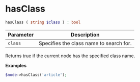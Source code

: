 # hasClass

```php
hasClass ( string $class ) : bool
```

| Parameter | Description
| --------- | -----------
| `class`   | Specifies the class name to search for.

Returns true if the current node has the specified class name.

**Examples**

```php
$node->hasClass('article');
```
